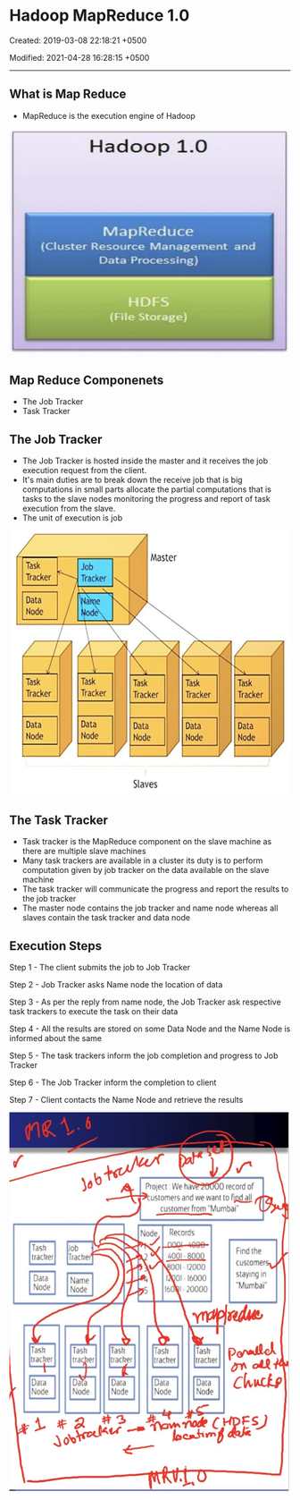# Hadoop MapReduce 1.0

Created: 2019-03-08 22:18:21 +0500

Modified: 2021-04-28 16:28:15 +0500

---

## What is Map Reduce
-   MapReduce is the execution engine of Hadoop

![Hadoop 1.0 MapReduce (Cluster Resource Management and Data Processing) HDFS (File Storage) ](../../../media/Technologies-Apache-Hadoop-MapReduce-1.0-image1.jpg)

## Map Reduce Componenets
-   The Job Tracker
-   Task Tracker

## The Job Tracker
-   The Job Tracker is hosted inside the master and it receives the job execution request from the client.
-   It's main duties are to break down the receive job that is big computations in small parts allocate the partial computations that is tasks to the slave nodes monitoring the progress and report of task execution from the slave.
-   The unit of execution is job

![Task Tracker Data Node Task Tracker Data Job Tracker ode Task Tracker Data Master Task Tracker Data Node Slaves Task Tracker Data Node Task Tracker Data Node ](../../../media/Technologies-Apache-Hadoop-MapReduce-1.0-image2.jpg)

## The Task Tracker
-   Task tracker is the MapReduce component on the slave machine as there are multiple slave machines
-   Many task trackers are available in a cluster its duty is to perform computation given by job tracker on the data available on the slave machine
-   The task tracker will communicate the progress and report the results to the job tracker
-   The master node contains the job tracker and name node whereas all slaves contain the task tracker and data node

## Execution Steps

Step 1 - The client submits the job to Job Tracker

Step 2 - Job Tracker asks Name node the location of data

Step 3 - As per the reply from name node, the Job Tracker ask respective task trackers to execute the task on their data

Step 4 - All the results are stored on some Data Node and the Name Node is informed about the same

Step 5 - The task trackers inform the job completion and progress to Job Tracker

Step 6 - The Job Tracker inform the completion to client

Step 7 - Client contacts the Name Node and retrieve the results

![00 record of Project • We hav ustomers and we want to flQll customer from "Mumbai" Node Records Tash tractær Data Node Tash tracker Data Node 0b racke Name Node Tash tra er Node Find the customer staying in "Mumbai" 5 4001 001 12000 16 1 QOOOO Task tracker Data Node Task tr acher Task tracker 01.2 ](../../../media/Technologies-Apache-Hadoop-MapReduce-1.0-image3.jpg)
